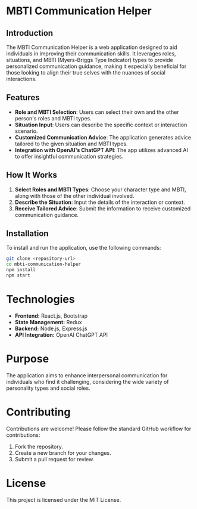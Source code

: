 # MBTI Communication Helper

## Introduction
The MBTI Communication Helper is a web application designed to aid individuals in improving their communication skills. It leverages roles, situations, and MBTI (Myers-Briggs Type Indicator) types to provide personalized communication guidance, making it especially beneficial for those looking to align their true selves with the nuances of social interactions.

## Features
- **Role and MBTI Selection**: Users can select their own and the other person's roles and MBTI types.
- **Situation Input**: Users can describe the specific context or interaction scenario.
- **Customized Communication Advice**: The application generates advice tailored to the given situation and MBTI types.
- **Integration with OpenAI's ChatGPT API**: The app utilizes advanced AI to offer insightful communication strategies.

## How It Works
1. **Select Roles and MBTI Types**: Choose your character type and MBTI, along with those of the other individual involved.
2. **Describe the Situation**: Input the details of the interaction or context.
3. **Receive Tailored Advice**: Submit the information to receive customized communication guidance.

## Installation
To install and run the application, use the following commands:
```bash
git clone <repository-url>
cd mbti-communication-helper
npm install
npm start
```

# Technologies

- **Frontend:** React.js, Bootstrap
- **State Management:** Redux
- **Backend:** Node.js, Express.js
- **API Integration:** OpenAI ChatGPT API

# Purpose

The application aims to enhance interpersonal communication for individuals who find it challenging, considering the wide variety of personality types and social roles.

# Contributing

Contributions are welcome! Please follow the standard GitHub workflow for contributions:

1. Fork the repository.
2. Create a new branch for your changes.
3. Submit a pull request for review.

# License

This project is licensed under the MIT License.
